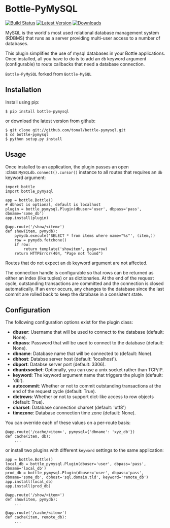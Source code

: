 Bottle-PyMySQL
============
[![Build Status](https://travis-ci.org/tinal/bottle-pymysql.svg?branch=master)](https://travis-ci.org/tonal/bottle-pymysql)
[![Latest Version](https://pypip.in/version/bottle-pymysql/badge.svg)](https://pypi.python.org/pypi/bottle-pymysql/)
[![Downloads](https://pypip.in/download/bottle-pymysql/badge.svg)](https://pypi.python.org/pypi/bottle-pymysql/)

MySQL is the world's most used relational database management system (RDBMS) that runs
as a server providing multi-user access to a number of databases.

This plugin simplifies the use of mysql databases in your Bottle applications. 
Once installed, all you have to do is to add an ``db`` keyword argument 
(configurable) to route callbacks that need a database connection.


`Bottle-PyMySQL` forked from `Bottle-MySQL` 


Installation
------------

Install using pip:

    $ pip install bottle-pymysql

or download the latest version from github:

    $ git clone git://github.com/tonal/bottle-pymysql.git
    $ cd bottle-pymysql
    $ python setup.py install

Usage
-----

Once installed to an application, the plugin passes an open 
:class:`MySQLdb.connect().cursor()` instance to all routes that requires an ``db`` keyword 
argument:

    import bottle
    import bottle_pymysql

    app = bottle.Bottle()
    # dbhost is optional, default is localhost
    plugin = bottle_pymysql.Plugin(dbuser='user', dbpass='pass', dbname='some_db')
    app.install(plugin)

    @app.route('/show/<item>')
    def show(item, pymydb):
        pymydb.execute('SELECT * from items where name="%s"', (item,))
        row = pymydb.fetchone()
        if row:
            return template('showitem', page=row)
        return HTTPError(404, "Page not found")

Routes that do not expect an ``db`` keyword argument are not affected.

The connection handle is configurable so that rows can be returned as either an
index (like tuples) or as dictionaries. At the end of the request cycle, outstanding
transactions are committed and the connection is closed automatically. If an error
occurs, any changes to the database since the last commit are rolled back to keep
the database in a consistent state.

Configuration
-------------

The following configuration options exist for the plugin class:

* **dbuser**: Username that will be used to connect to the database (default: None).
* **dbpass**: Password that will be used to connect to the database (default: None).
* **dbname**: Database name that will be connected to (default: None).
* **dbhost**: Databse server host (default: 'localhost').
* **dbport**: Databse server port (default: 3306).
* **dbunixsocket**: Optionally, you can use a unix socket rather than TCP/IP.
* **keyword**: The keyword argument name that triggers the plugin (default: 'db').
* **autocommit**: Whether or not to commit outstanding transactions at the end of the request cycle (default: True).
* **dictrows**: Whether or not to support dict-like access to row objects (default: True).
* **charset**: Database connection charset (default: 'utf8')
* **timezone**: Database connection time zone (default: None).

You can override each of these values on a per-route basis: 

    @app.route('/cache/<item>', pymysql={'dbname': 'xyz_db'})
    def cache(item, db):
        ...
   
or install two plugins with different ``keyword`` settings to the same application:

    app = bottle.Bottle()
    local_db = bottle_pymysql.Plugin(dbuser='user', dbpass='pass', dbname='local_db')
    prod_db = bottle_pymysql.Plugin(dbuser='user', dbpass='pass', dbname='some_db', dbhost='sql.domain.tld', keyword='remote_db')
    app.install(local_db)
    app.install(prod_db)

    @app.route('/show/<item>')
    def show(item, pymydb):
        ...

    @app.route('/cache/<item>')
    def cache(item, remote_db):
        ...
